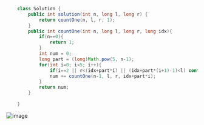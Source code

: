 ```java
    class Solution {
        public int solution(int n, long l, long r) {
            return countOne(n, l, r, 1);
        }
        public int countOne(int n, long l, long r, long idx){
            if(n==0){
                return 1;
            }
            int num = 0;
            long part = (long)Math.pow(5, n-1);
            for(int i=0; i<5; i++){
                if(i==2 || r<(idx+part*i) || (idx+part*(i+1)-1)<l) continue;
                num += countOne(n-1, l, r, idx+part*i);
            }
            return num;
        }
        
    }

```
![image](https://github.com/Ajaewoo/codingTest/assets/95599247/706342d9-4ef9-40ff-9c50-8c63ac058f35)
